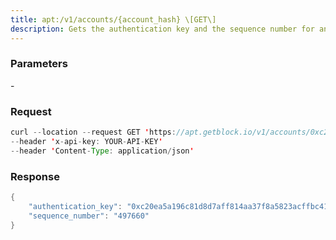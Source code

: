 ```yaml
---
title: apt:/v1/accounts/{account_hash} \[GET\]
description: Gets the authentication key and the sequence number for an accountaddress.
---
```


### Parameters


\-

### Request

``` java
curl --location --request GET 'https://apt.getblock.io/v1/accounts/0xc20ea5a196c81d8d7aff814aa37f8a5823acffbc4193efd3b2aafc9ef2803255?' 
--header 'x-api-key: YOUR-API-KEY' 
--header 'Content-Type: application/json' 
```

###  Response

``` java
{
    "authentication_key": "0xc20ea5a196c81d8d7aff814aa37f8a5823acffbc4193efd3b2aafc9ef2803255",
    "sequence_number": "497660"
}
```

